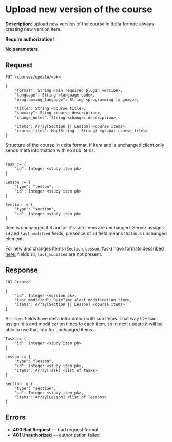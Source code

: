 # Upload new version of the course

**Description:**
upload new version of the course in delta format; 
always creating new version item.


**Require authorization!**

**No parameters.**

## Request

```
PUT /courses/update/<pk>

{
    "format": String <min required plugin version>,
    "language": String <language code>,
    "programming_language": String <programming language>,

    "title": String <course title>,
    "summary": Sting <course description>,
    "change_notes": String <changes description>,

    "items": Array[Section || Lesson] <course items>,
    "course_files": Map(String ⟶ String) <global course files>
}
```

Structure of the course in delta format. If item and is unchanged
client only sends meta information with no sub items:

```
 
Task := {
    "id": Integer <study item pk>
}

Lesson := {
    "type": "lesson",
    "id": Integer <study item pk>
}

Section := {
    "type": "section",
    "id": Integer <study item pk>
}
```

Item is unchanged if it and all it's sub items are unchanged.
Server assigns `id` and `last_modified` fields, presence of `id`
field means that is is unchanged element.

For new and changes items (`Section`, `Lesson`, `Task`) have formats 
described [here](formats.md), fields `id`, `last_modified` are not present.


## Response

```
201 Created

{
    "id": Integer <version pk>,
    "last_modified": DateTime <last modification time>,
    "items": Array[Section || Lesson] <course items>
}
```

All `items` fields have meta information with sub items. That way
IDE can assign id's and modification times to each item, so in next
update it will be able to use that info for unchanged items.

```
Task := {
    "id": Integer <study item pk>
}

Lesson := {
    "type": "lesson",
    "id": Integer <study item pk>,
    "items": Array[Task] <list of tasks>
}

Section := {
    "type": "section",
    "id": Integer <study item pk>,
    "items": Array[Lesson] <list of lessons>
}
```


## Errors

* **400 Bad Request** — bad request format
* **401 Unauthorized** — authorization failed
